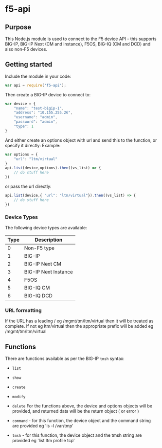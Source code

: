 # f5-api

## Purpose

This Node.js module is used to connect to the F5 device API - this supports BIG-IP, BIG-IP Next (CM and instance), F5OS, BIG-IQ (CM and DCD) and also non-F5 devices.

## Getting started

Include the module in your code:

```javascript
var api = require('f5-api');
```

Then create a BIG-IP device to connect to:

```javascript
var device = {
    "name": "test-bigip-1",
    "address": "10.155.255.26",
    "username": "admin",
    "password": "admin",
    "type": 1
}
```

And either create an options object with url and send this to the function, or specify it directly:
Example:

```javascript
var options = {
    "url": "ltm/virtual"
}
api.list(device,options).then((vs_list) => { 
    // do stuff here
})
```

or pass the url directly:

```javascript
api.list(device,{ "url": "ltm/virtual"}).then((vs_list) => { 
    // do stuff here
})
```

### Device Types

The following device types are available:

| Type    | Description            |
| ------- | ---------------------- |
| 0       | Non-F5 type |
| 1       | BIG-IP |
| 2       | BIG-IP Next CM |
| 3       | BIG-IP Next Instance |
| 4       | F5OS |
| 5       | BIG-IQ CM |
| 6       | BIG-IQ DCD |

### URL formatting

If the URL has a leading / eg /mgmt/tm/ltm/virtual then it will be treated as complete. If not eg ltm/virtual then the appropriate prefix will be added eg /mgmt/tm/ltm/virtual

## Functions

There are functions available as per the BIG-IP `tmsh` syntax:

- `list`
- `show`
- `create`
- `modify`
- `delete`
For the functions above, the device and options objects will be provided, and returned data will be the return object ( or error )

- `command` - for this function, the device object and the command string are provided eg 'ls -l /var/tmp'
- `tmsh` - for this function, the device object and the tmsh string are provided eg 'list ltm profile tcp'
